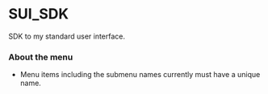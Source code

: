 # SUI_SDK
SDK to my standard user interface.

### About the menu
  - Menu items including the submenu names currently must have a unique name.
